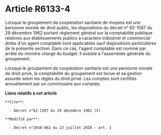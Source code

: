 # Article R6133-4

Lorsque le groupement de coopération sanitaire de moyens est une personne morale de droit public, les dispositions du décret
n° 62-1587 du 29 décembre 1962 portant règlement général sur la comptabilité publique relatives aux établissements publics à
caractère industriel et commercial dotés d'un agent comptable sont applicables sauf dispositions particulières de la présente
section. Dans ce cas, l'agent comptable est nommé par arrêté du ministre chargé du budget. Il assiste à l'assemblée générale
du groupement. 

Lorsque le groupement de coopération sanitaire est une personne morale de droit privé, la comptabilité du groupement est
tenue et sa gestion assurée selon les règles du droit privé. Les comptes sont certifiés annuellement par un commissaire aux
comptes.

**Liens relatifs à cet article**

	**Cite**:

	  - Décret n°62-1587 du 29 décembre 1962 (V)

	**Modifié par**:

	  - Décret n°2010-862 du 23 juillet 2010 - art. 1
